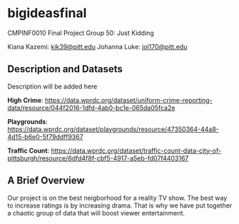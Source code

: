# bigideasfinal
CMPINF0010 Final Project Group 50: Just Kidding

Kiana Kazemi: kik39@pitt.edu
Johanna Luke: jol170@pitt.edu
## Description and Datasets
Description will be added here

**High Crime**: https://data.wprdc.org/dataset/uniform-crime-reporting-data/resource/044f2016-1dfd-4ab0-bc1e-065da05fca2e

**Playgrounds**: https://data.wprdc.org/dataset/playgrounds/resource/47350364-44a8-4d15-b6e0-5f79ddff9367

**Traffic Count**: https://data.wprdc.org/dataset/traffic-count-data-city-of-pittsburgh/resource/6dfd4f8f-cbf5-4917-a5eb-fd07f4403167
## A Brief Overview 
Our project is on the best neigborhood for a reality TV show. The best way to increase ratings is by increasing drama. That is why we have put together a chaotic group of data that will boost viewer entertainment. 
 

